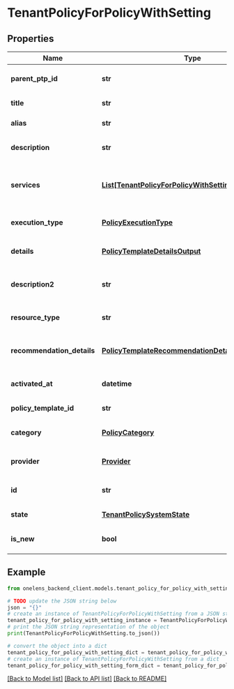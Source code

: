 # TenantPolicyForPolicyWithSetting


## Properties

Name | Type | Description | Notes
------------ | ------------- | ------------- | -------------
**parent_ptp_id** | **str** | The id of the parent policy template pack. | 
**title** | **str** | The title of the policy template. | 
**alias** | **str** | The alias of the policy template. | 
**description** | **str** | The description of the policy template. | [optional] 
**services** | [**List[TenantPolicyForPolicyWithSettingServicesInner]**](TenantPolicyForPolicyWithSettingServicesInner.md) | The list of services display names associated the policy template. | 
**execution_type** | [**PolicyExecutionType**](PolicyExecutionType.md) | The execution type of the policy template. | 
**details** | [**PolicyTemplateDetailsOutput**](PolicyTemplateDetailsOutput.md) | The details of the policy template. | 
**description2** | **str** | The description2 of the policy template. | [optional] 
**resource_type** | **str** | The resource type of the policy template. | 
**recommendation_details** | [**PolicyTemplateRecommendationDetailsOutput**](PolicyTemplateRecommendationDetailsOutput.md) | The recommendation details for the policy template. | 
**activated_at** | **datetime** | The timestamp when the policy was activated. | 
**policy_template_id** | **str** | The id of the policy template. | 
**category** | [**PolicyCategory**](PolicyCategory.md) | The category of the policy template. | 
**provider** | [**Provider**](Provider.md) | The cloud provider of the policy template. | 
**id** | **str** | The unique identifier of the tenant policy. | 
**state** | [**TenantPolicySystemState**](TenantPolicySystemState.md) | The state of the tenant policy. | 
**is_new** | **bool** | Flag to indicate if the policy is new. | [optional] [default to False]

## Example

```python
from onelens_backend_client.models.tenant_policy_for_policy_with_setting import TenantPolicyForPolicyWithSetting

# TODO update the JSON string below
json = "{}"
# create an instance of TenantPolicyForPolicyWithSetting from a JSON string
tenant_policy_for_policy_with_setting_instance = TenantPolicyForPolicyWithSetting.from_json(json)
# print the JSON string representation of the object
print(TenantPolicyForPolicyWithSetting.to_json())

# convert the object into a dict
tenant_policy_for_policy_with_setting_dict = tenant_policy_for_policy_with_setting_instance.to_dict()
# create an instance of TenantPolicyForPolicyWithSetting from a dict
tenant_policy_for_policy_with_setting_form_dict = tenant_policy_for_policy_with_setting.from_dict(tenant_policy_for_policy_with_setting_dict)
```
[[Back to Model list]](../README.md#documentation-for-models) [[Back to API list]](../README.md#documentation-for-api-endpoints) [[Back to README]](../README.md)


